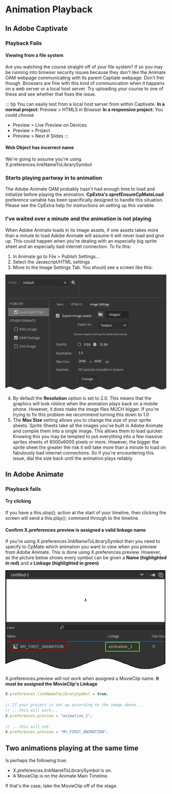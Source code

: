 # Animation Playback
## In Adobe Captivate
### Playback Fails
#### Viewing from a file system
Are you watching the course straight off of your file system? If so you may be running into browser security issues because they don't like the Animate OAM webpage communicating with its parent Captiate webpage. Don't fret though. Browsers are fine with this kind of communication when it happens on a web server or a local host server. Try uploading your course to one of these and see whether that fixes the issue.

::: tip
You can easily test from a local host server from within Captivate.
**In a normal project:** Preview > HTML5 in Browser
**In a responsive project:** You could choose
- Preview > Live Preview on Devices
- Preview > Project
- Preview > Next # Slides
:::

#### Web Object has incorrect name

We're going to assume you're using X.preferences.linkNameToLibrarySymbol

### Starts playing partway in to animation
The Adobe Animate OAM probably hasn't had enough time to load and initialize before playing the animation. **CpExtra's xprefEnsureCpMateLoad** preference variable has been specifically designed to handle this situation. Please see the CpExtra help for instructions on setting up this variable.

### I've waited over a minute and the animation is not playing
When Adobe Animate loads in its image assets, if one assets takes more than a minute to load Adobe Animate will assume it will never load and give up. This could happen when you're dealing with an especially big sprite sheet and an especially bad internet connection.
To fix this: 
1. In Animate go to File > Publish Settings... 
2. Select the Javascript/HTML settings
3. Move to the Image Settings Tab. You should see a screen like this:

![Animate's image publish settings](./img/anim-not-playing_publish-settings.png)

4. By default the **Resolution** option is set to 2.0. This means that the graphics will look niiiiiice when the animation plays back on a mobile phone. However, it does make the image files MUCH bigger. If you're trying to fix this problem we recommend turning this down to 1.0
5. The **Max Size** setting allows you to change the size of your sprite sheets. Sprite Sheets take all the images you've built in Adobe Animate and compile them into a single image. This allows them to load quicker. Knowing this you may be tempted to put everything into a few massive sprites sheets of 6000x6000 pixels or more. However, the bigger the sprite sheet the greater the risk it will take more than a minute to load on fabulously bad internet connections. So if you're encountering this issue, dial the size back until the animation plays reliably.

## In Adobe Animate
### Playback fails
#### Try clicking
If you have a this.stop(); action at the start of your timeline, then clicking the screen will send a this.play(); command through to the timeline.

#### Confirm X.preferences.preview is assigned a valid linkage name
If you're using X.preferences.linkNameToLibrarySymbol then you need to specify to CpMate which animation you want to view when you preview from Adobe Animate. This is done using X.preferences.preview.
However, as the picture below shows every symbol can be given a **Name (highlighted in red)** and a **Linkage (highlighted in green)**

![Animate library with name and linkage columns highlighted](./img/anim-not-playing_linkage_name.png)

X.preferences.preview will not work when assigned a MovieClip name. **It must be assigned the MovieClip's Linkage**
```javascript
X.preferences.linkNameToLibrarySymbol = true;

// If your project is set up according to the image above...
// ...this will work...
X.preferences.preview = "animation_1";

// ...this will not.
X.preferences.preview = "MY_FIRST_ANIMATION";
```

## Two animations playing at the same time
Is perhaps the following true:
- X.preferences.linkNameToLibrarySymbol is on.
- A MovieClip is on the Animate Main Timeline.

If that's the case, take the MovieClip off of the stage.
